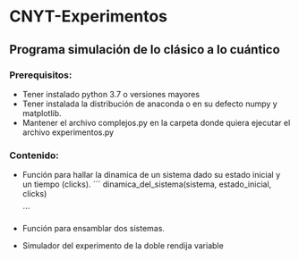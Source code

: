 # CNYT-Experimentos
## Programa simulación de lo clásico a lo cuántico

### Prerequisitos:
 - Tener instalado python 3.7 o versiones mayores
 - Tener instalada la distribución de anaconda o en su defecto numpy y matplotlib.
 - Mantener el archivo complejos.py en la carpeta donde quiera ejecutar el archivo experimentos.py

### Contenido:
 - Función para hallar la dinamica de un sistema dado su estado inicial y un tiempo (clicks).
   ´´´
    dinamica_del_sistema(sistema, estado_inicial, clicks)
    
   ´´´
 - Función para ensamblar dos sistemas.
 - Simulador del experimento de la doble rendija variable
 
 
